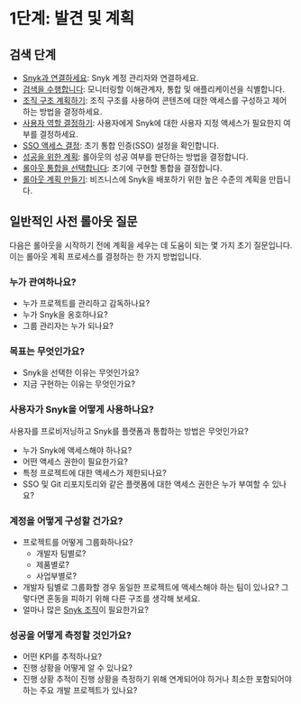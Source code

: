 # 1단계: 발견 및 계획

## 검색 단계

* [Snyk과 연결하세요](connect-with-snyk.md): Snyk 계정 관리자와 연결하세요.
* [검색을 수행합니다](conduct-discovery.md): 모니터링할 이해관계자, 통합 및 애플리케이션을 식별합니다.
* [조직 구조 계획하기](plan-organization-structure.md): 조직 구조를 사용하여 콘텐츠에 대한 액세스를 구성하고 제어하는 방법을 결정하세요.
* [사용자 역할 결정하기](determine-member-roles.md): 사용자에게 Snyk에 대한 사용자 지정 액세스가 필요한지 여부를 결정하세요.
* [SSO 액세스 결정](decide-sso-access.md): 초기 통합 인증(SSO) 설정을 확인합니다.
* [성공을 위한 계획](plan-for-success.md): 롤아웃의 성공 여부를 판단하는 방법을 결정합니다.
* [롤아웃 통합을 선택합니다](choose-rollout-integrations.md): 초기에 구현할 통합을 결정합니다.
* [롤아웃 계획 만들기](create-rollout-plan.md): 비즈니스에 Snyk을 배포하기 위한 높은 수준의 계획을 만듭니다.

## 일반적인 사전 롤아웃 질문

다음은 롤아웃을 시작하기 전에 계획을 세우는 데 도움이 되는 몇 가지 초기 질문입니다. 이는 롤아웃 계획 프로세스를 결정하는 한 가지 방법입니다.

### 누가 관여하나요?

* 누가 프로젝트를 관리하고 감독하나요?
* 누가 Snyk을 옹호하나요?
* 그룹 관리자는 누가 되나요?

### 목표는 무엇인가요?

* Snyk을 선택한 이유는 무엇인가요?
* 지금 구현하는 이유는 무엇인가요?

### 사용자가 Snyk을 어떻게 사용하나요?

사용자를 프로비저닝하고 Snyk를 플랫폼과 통합하는 방법은 무엇인가요?

* 누가 Snyk에 액세스해야 하나요?
* 어떤 액세스 권한이 필요한가요?
* 특정 프로젝트에 대한 액세스가 제한되나요?
* SSO 및 Git 리포지토리와 같은 플랫폼에 대한 액세스 권한은 누가 부여할 수 있나요?

### 계정을 어떻게 구성할 건가요?

* 프로젝트를 어떻게 그룹화하나요?
  * 개발자 팀별로?
  * 제품별로?
  * 사업부별로?
* 개발자 팀별로 그룹화할 경우 동일한 프로젝트에 액세스해야 하는 팀이 있나요? 그렇다면 혼동을 피하기 위해 다른 구조를 생각해 보세요.
* 얼마나 많은 [Snyk 조직](../../../snyk-admin/manage-groups-and-organizations/whats-a-snyk-organization.md)이 필요한가요?

### 성공을 어떻게 측정할 것인가요?

* 어떤 KPI를 추적하나요?
* 진행 상황을 어떻게 알 수 있나요?
* 진행 상황 추적이 진행 상황을 측정하기 위해 연계되어야 하거나 최소한 포함되어야 하는 주요 개발 프로젝트가 있나요?
